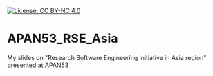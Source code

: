 [![License: CC BY-NC 4.0](https://img.shields.io/badge/License-CC%20BY--NC%204.0-lightgrey.svg)](https://creativecommons.org/licenses/by-nc/4.0/)

# APAN53_RSE_Asia
My slides on "Research Software Engineering initiative in Asia region" presented at APAN53
